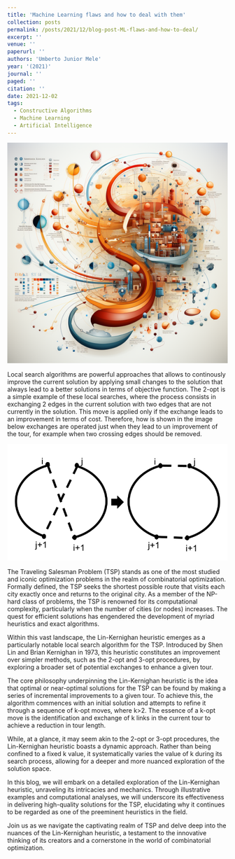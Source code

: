 ```yaml
---
title: 'Machine Learning flaws and how to deal with them'
collection: posts
permalink: /posts/2021/12/blog-post-ML-flaws-and-how-to-deal/
excerpt: ''
venue: ''
paperurl: ''
authors: 'Umberto Junior Mele'
year: '(2021)'
journal: ''
paged: ''
citation: ''
date: 2021-12-02
tags:
  - Constructive Algorithms
  - Machine Learning
  - Artificial Intelligence
---
```


<div align="center">
    <img src="/images/localsearchAI.png" alt="AI local searching for better solutions">
</div>


Local search algorithms are powerful approaches that allows to continously improve the current solution by applying small changes to the solution that always lead to a better solutions in terms of objective function.
The 2-opt is a simple example of these local searches, where the process consists in exchanging 2 edges in the current solution with two edges that are not currently in the solution. This move is applied only if the exchange leads to an improvement in terms of cost.
Therefore, how is shown in the image below exchanges are operated just when they lead to un improvement of the tour, for example when two crossing edges should be removed.

<div align="center">
    <img src="/images/Two-Opt-operation.png" alt="2-opt move example">
</div>


The Traveling Salesman Problem (TSP) stands as one of the most studied and iconic optimization problems in the realm of combinatorial optimization. Formally defined, the TSP seeks the shortest possible route that visits each city exactly once and returns to the original city. As a member of the NP-hard class of problems, the TSP is renowned for its computational complexity, particularly when the number of cities (or nodes) increases. The quest for efficient solutions has engendered the development of myriad heuristics and exact algorithms.

Within this vast landscape, the Lin-Kernighan heuristic emerges as a particularly notable local search algorithm for the TSP. Introduced by Shen Lin and Brian Kernighan in 1973, this heuristic constitutes an improvement over simpler methods, such as the 2-opt and 3-opt procedures, by exploring a broader set of potential exchanges to enhance a given tour.

The core philosophy underpinning the Lin-Kernighan heuristic is the idea that optimal or near-optimal solutions for the TSP can be found by making a series of incremental improvements to a given tour. To achieve this, the algorithm commences with an initial solution and attempts to refine it through a sequence of k-opt moves, where k>2. The essence of a k-opt move is the identification and exchange of k links in the current tour to achieve a reduction in tour length.

While, at a glance, it may seem akin to the 2-opt or 3-opt procedures, the Lin-Kernighan heuristic boasts a dynamic approach. Rather than being confined to a fixed k value, it systematically varies the value of k during its search process, allowing for a deeper and more nuanced exploration of the solution space.

In this blog, we will embark on a detailed exploration of the Lin-Kernighan heuristic, unraveling its intricacies and mechanics. Through illustrative examples and computational analyses, we will underscore its effectiveness in delivering high-quality solutions for the TSP, elucidating why it continues to be regarded as one of the preeminent heuristics in the field.

Join us as we navigate the captivating realm of TSP and delve deep into the nuances of the Lin-Kernighan heuristic, a testament to the innovative thinking of its creators and a cornerstone in the world of combinatorial optimization.

